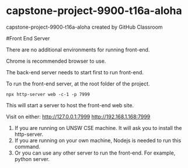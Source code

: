 # capstone-project-9900-t16a-aloha
capstone-project-9900-t16a-aloha created by GitHub Classroom


#Front End Server

There are no additional environments for running front-end. 

Chrome is recommended browser to use.

The back-end server needs to start first to run front-end.

To run the front-end server, at the root folder of the project.

`npx http-server web -c-1 -p 7999`

This will start a server to host the front-end web site. 

Visit on either:
  http://127.0.0.1:7999
  http://192.168.1.168:7999
  
 
1. If you are running on UNSW CSE machine. It will ask you to install the http-server. 
2. If you are running on your own machine, Nodejs is needed to run this command.
3. Or you can use any other server to run the front-end. For example, python server.
